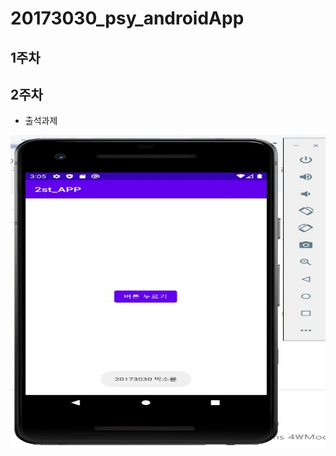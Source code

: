 # 20173030_psy_androidApp

## 1주차 

## 2주차    
  - 출석과제  


<img width="1000" height="500" src="./png/2주차과제.JPG"></img>
  

  

